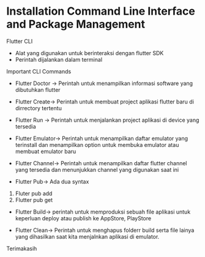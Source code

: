 # Installation Command Line Interface and Package Management

Flutter CLI
- Alat yang digunakan untuk berinteraksi dengan flutter SDK
- Perintah dijalankan dalam terminal

Important CLI Commands
- Flutter Doctor -> Perintah untuk menampilkan informasi software yang dibutuhkan flutter

- Flutter Create-> Perintah untuk membuat project aplikasi flutter baru di dirrectory tertentu

- Flutter Run -> Perintah untuk menjalankan project aplikasi di  device yang tersedia

- Flutter Emulator-> Perintah untuk menampilkan daftar emulator yang terinstall dan menampilkan option untuk membuka emulator atau membuat emulator baru

- Flutter Channel-> Perintah untuk menampilkan daftar flutter channel yang tersedia dan menunjukkan channel yang digunakan saat ini

- Flutter Pub-> Ada dua syntax 
1. Fluter pub add
2. Flutter pub get

- Flutter Build-> perintah untuk memproduksi sebuah file aplikasi untuk keperluan deploy atau publish ke AppStore, PlayStore

- Flutter Clean-> Perintah untuk menghapus folderr build serta file lainya yang dihasilkan saat kita menjalnkan aplikasi di emulator.

Terimakasih


